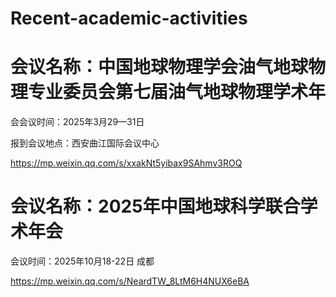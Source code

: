 # Recent-academic-activities
# 会议名称：中国地球物理学会油气地球物理专业委员会第七届油气地球物理学术年

会会议时间：2025年3月29—31日

报到会议地点：西安曲江国际会议中心

https://mp.weixin.qq.com/s/xxakNt5yibax9SAhmv3ROQ

# 会议名称：2025年中国地球科学联合学术年会

会议时间：2025年10月18-22日 成都

https://mp.weixin.qq.com/s/NeardTW_8LtM6H4NUX6eBA


